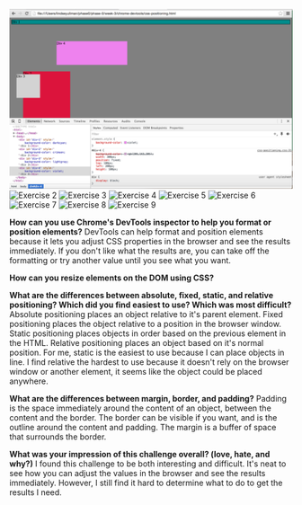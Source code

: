 ![Exercise 1](imgs/exercise-1-change-colors.png)
![Exercise 2](imgs/exercise-2-change-columns.png)
![Exercise 3](imgs/exercise-3-change-row.png)
![Exercise 4](imgs/exercise-4-change-equidistant.png)
![Exercise 5](imgs/exercise-5-change-squares.png)
![Exercise 6](imgs/exercise-6-change-footer.png)
![Exercise 7](imgs/exercise-7-change-header.png)
![Exercise 8](imgs/exercise-8-change-sidebar.png)
![Exercise 9](imgs/exercise-9-change-creative-steps.png)

**How can you use Chrome's DevTools inspector to help you format or position elements?**
DevTools can help format and position elements because it lets you adjust CSS properties in the browser and see the results immediately.  If you don't like what the results are, you can take off the formatting or try another value until you see what you want.

**How can you resize elements on the DOM using CSS?**

**What are the differences between absolute, fixed, static, and relative positioning? Which did you find easiest to use? Which was most difficult?**
Absolute positioning places an object relative to it's parent element.  Fixed positioning places the object relative to a position in the browser window.  Static positioning places objects in order based on the previous element in the HTML.  Relative positioning places an object based on it's normal position.  For me, static is the easiest to use because I can place objects in line.  I find relative the hardest to use because it doesn't rely on the browser window or another element, it seems like the object could be placed anywhere.

**What are the differences between margin, border, and padding?**
Padding is the space immediately around the content of an object, between the content and the border.  The border can be visible if you want, and is the outline around the content and padding.  The margin is a buffer of space that surrounds the border.

**What was your impression of this challenge overall? (love, hate, and why?)**
I found this challenge to be both interesting and difficult.  It's neat to see how you can adjust the values in the browser and see the results immediately.  However, I still find it hard to determine what to do to get the results I need.

